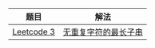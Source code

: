 |                             题目                             |                             解法                             |
| :----------------------------------------------------------: | :----------------------------------------------------------: |
| [Leetcode 3](https://leetcode.cn/problems/longest-substring-without-repeating-characters/) | [无重复字符的最长子串](https://github.com/pshijie/Java_interview_code/blob/main/Leetcode分类/双指针or滑动窗口/无重复字符的最长子串.java) |


